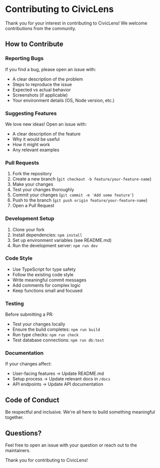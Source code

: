 # Contributing to CivicLens

Thank you for your interest in contributing to CivicLens! We welcome contributions from the community.

## How to Contribute

### Reporting Bugs

If you find a bug, please open an issue with:
- A clear description of the problem
- Steps to reproduce the issue
- Expected vs actual behavior
- Screenshots (if applicable)
- Your environment details (OS, Node version, etc.)

### Suggesting Features

We love new ideas! Open an issue with:
- A clear description of the feature
- Why it would be useful
- How it might work
- Any relevant examples

### Pull Requests

1. Fork the repository
2. Create a new branch (`git checkout -b feature/your-feature-name`)
3. Make your changes
4. Test your changes thoroughly
5. Commit your changes (`git commit -m 'Add some feature'`)
6. Push to the branch (`git push origin feature/your-feature-name`)
7. Open a Pull Request

### Development Setup

1. Clone your fork
2. Install dependencies: `npm install`
3. Set up environment variables (see README.md)
4. Run the development server: `npm run dev`

### Code Style

- Use TypeScript for type safety
- Follow the existing code style
- Write meaningful commit messages
- Add comments for complex logic
- Keep functions small and focused

### Testing

Before submitting a PR:
- Test your changes locally
- Ensure the build completes: `npm run build`
- Run type checks: `npm run check`
- Test database connections: `npm run db:test`

### Documentation

If your changes affect:
- User-facing features → Update README.md
- Setup process → Update relevant docs in `/docs`
- API endpoints → Update API documentation

## Code of Conduct

Be respectful and inclusive. We're all here to build something meaningful together.

## Questions?

Feel free to open an issue with your question or reach out to the maintainers.

Thank you for contributing to CivicLens!
